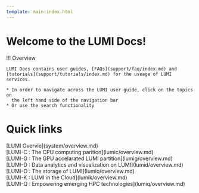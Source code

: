 ```yaml
---
template: main-index.html
---
```


<h1 id="welcometext"> Welcome to the LUMI Docs! </h1>

!!! Overview
    
    LUMI Docs contains user guides, [FAQs](support/faq/index.md) and [tutorials](support/tutorials/index.md) for the useage of LUMI services.

    * In order to navigate across the LUMI user guide, click on the topics on
      the left hand side of the navigation bar
    * Or use the search functionality


<h1 id="quicklinktitle"> Quick links </h1>

<span class="index-quicklinks">
[LUMI Overvie](system/overview.md) 
</span><br>
<span class="index-quicklinks">
[LUMI-C : The CPU computing parition](lumic/overview.md)
</span><br>
<span class="index-quicklinks">
[LUMI-G : The GPU accelarated LUMI partition](lumig/overview.md)
</span><br>
<span class="index-quicklinks">
[LUMI-D : Data analytics and visualization on LUMI](lumid/overview.md)
</span><br>
<span class="index-quicklinks">
[LUMI-O : The storage of LUMI](lumio/overview.md)
</span><br>
<span class="index-quicklinks">
[LUMI-K : LUMI in the Cloud](lumik/overview.md)
</span><br>
<span class="index-quicklinks">
[LUMI-Q : Empowering emerging HPC technologies](lumiq/overview.md)
</span><br>


